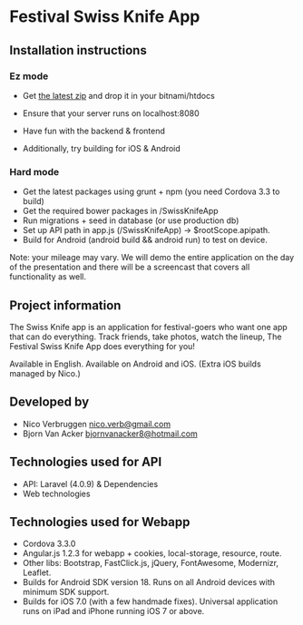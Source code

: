 # Festival Swiss Knife App

## Installation instructions

### Ez mode

* Get [the latest zip](https://mega.co.nz/#!24hTBBYY!GZNvoiwhJpjEEOpLjzAGHiFebORNh6Ql-VQRcbYiydI "latest zip of SwissKnifeApp production with production database!") and drop it in your bitnami/htdocs

* Ensure that your server runs on localhost:8080
* Have fun with the backend & frontend
* Additionally, try building for iOS & Android

### Hard mode

* Get the latest packages using grunt + npm (you need Cordova 3.3 to build)
* Get the required bower packages in /SwissKnifeApp
* Run migrations + seed in database (or use production db)
* Set up API path in app.js (/SwissKnifeApp) -> $rootScope.apipath.
* Build for Android (android build && android run) to test on device.

Note: your mileage may vary. We will demo the entire application on the day of the presentation and there will be a screencast that covers all functionality as well.

## Project information

The Swiss Knife app is an application for festival-goers who want one app that can do everything. Track friends, take photos, watch the lineup, The Festival Swiss Knife App does everything for you!

Available in English.
Available on Android and iOS. (Extra iOS builds managed by Nico.)

## Developed by

* Nico Verbruggen <nico.verb@gmail.com>
* Bjorn Van Acker <bjornvanacker8@hotmail.com>

## Technologies used for API
 
* API: Laravel (4.0.9) & Dependencies
* Web technologies

## Technologies used for Webapp

* Cordova 3.3.0
* Angular.js 1.2.3 for webapp + cookies, local-storage, resource, route.
* Other libs: Bootstrap, FastClick.js, jQuery, FontAwesome, Modernizr, Leaflet.
* Builds for Android SDK version 18. Runs on all Android devices with minimum SDK support.
* Builds for iOS 7.0 (with a few handmade fixes). Universal application runs on iPad and iPhone running iOS 7 or above.